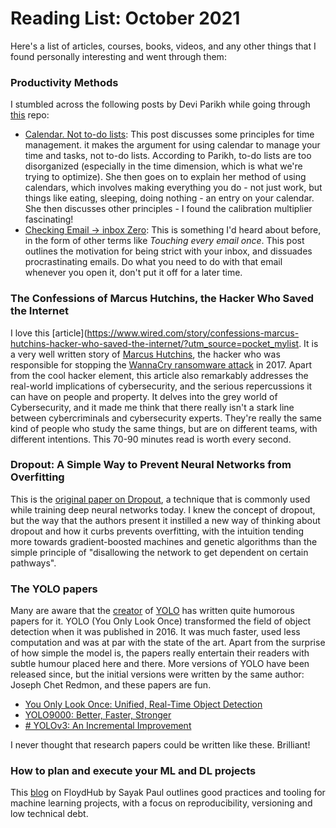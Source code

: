 # Reading List: October 2021


Here's a list of articles, courses, books, videos, and any other things that I found personally interesting and went through them:

### Productivity Methods
I stumbled across the following posts by Devi Parikh while going through [this]() repo:
* [Calendar. Not to-do lists](https://deviparikh.medium.com/calendar-in-stead-of-to-do-lists-9ada86a512dd): This post discusses some principles for time management. it makes the argument for using calendar to manage your time and tasks, not to-do lists. According to Parikh, to-do lists are too disorganized (especially in the time dimension, which is what we're trying to optimize). She then goes on to explain her method of using calendars, which involves making everything you do - not just work, but things like eating, sleeping, doing nothing - an entry on your calendar. She then discusses other principles - I found the calibration multiplier fascinating!
* [Checking Email → inbox Zero](https://deviparikh.medium.com/checking-email-to-inbox-zero-e00d478cdd4b): This is something I'd heard about before, in the form of other terms like *Touching every email once*. This post outlines the motivation for being strict with your inbox, and dissuades procrastinating emails. Do what you need to do with that email whenever you open it, don't put it off for a later time.

### The Confessions of Marcus Hutchins, the Hacker Who Saved the Internet
I love this [article](https://www.wired.com/story/confessions-marcus-hutchins-hacker-who-saved-the-internet/?utm_source=pocket_mylist. It is a very well written story of [Marcus Hutchins](https://www.wired.com/story/confessions-marcus-hutchins-hacker-who-saved-the-internet/?utm_source=pocket_mylist), the hacker who was responsible for stopping the [WannaCry ransomware attack](https://en.wikipedia.org/wiki/WannaCry_ransomware_attack) in 2017. Apart from the cool hacker element, this article also remarkably addresses the real-world implications of cybersecurity, and the serious repercussions it can have on people and property. It delves into the grey world of Cybersecurity, and it made me think that there really isn't a stark line between cybercriminals and cybersecurity experts. They're really the same kind of people who study the same things, but are on different teams, with different intentions. This 70-90 minutes read is worth every second.

### Dropout: A Simple Way to Prevent Neural Networks from Overfitting
This is the [original paper on Dropout](https://www.cs.toronto.edu/~rsalakhu/papers/srivastava14a.pdf), a technique that is commonly used while training deep neural networks today. I knew the concept of dropout, but the way that the authors present it instilled a new way of thinking about dropout and how it curbs prevents overfitting, with the intuition tending more towards gradient-boosted machines and genetic algorithms than the simple principle of "disallowing the network to get dependent on certain pathways".

### The YOLO papers
Many are aware that the [creator](https://pjreddie.com/) of [YOLO](https://pjreddie.com/darknet/yolo/) has written quite humorous papers for it. YOLO (You Only Look Once) transformed the field of object detection when it was published in 2016. It was much faster, used less computation and was at par with the state of the art. Apart from the surprise of how simple the model is, the papers really entertain their readers with subtle humour placed here and there. More versions of YOLO have been released since, but the initial versions were written by the same author: Joseph Chet Redmon, and these papers are fun.
* [You Only Look Once: Unified, Real-Time Object Detection](https://arxiv.org/abs/1506.02640)
* [YOLO9000: Better, Faster, Stronger](https://arxiv.org/abs/1612.08242)
* [# YOLOv3: An Incremental Improvement](https://arxiv.org/abs/1804.02767)

I never thought that research papers could be written like these. Brilliant!

### How to plan and execute your ML and DL projects
This [blog](https://blog.floydhub.com/structuring-and-planning-your-machine-learning-project/) on FloydHub by Sayak Paul outlines good practices and tooling for machine learning projects, with a focus on reproducibility, versioning and low technical debt.

